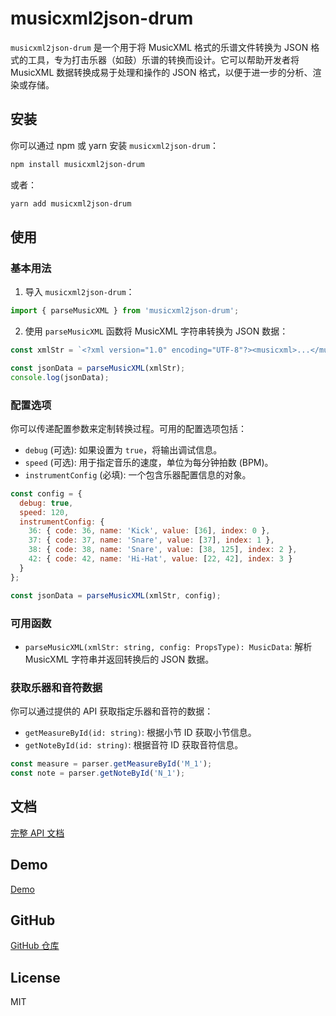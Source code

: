 # musicxml2json-drum

`musicxml2json-drum` 是一个用于将 MusicXML 格式的乐谱文件转换为 JSON 格式的工具，专为打击乐器（如鼓）乐谱的转换而设计。它可以帮助开发者将 MusicXML 数据转换成易于处理和操作的 JSON 格式，以便于进一步的分析、渲染或存储。

## 安装

你可以通过 npm 或 yarn 安装 `musicxml2json-drum`：

```bash
npm install musicxml2json-drum
```

或者：

```bash
yarn add musicxml2json-drum
```

## 使用

### 基本用法

1. 导入 `musicxml2json-drum`：

```javascript
import { parseMusicXML } from 'musicxml2json-drum';
```

2. 使用 `parseMusicXML` 函数将 MusicXML 字符串转换为 JSON 数据：

```javascript
const xmlStr = `<?xml version="1.0" encoding="UTF-8"?><musicxml>...</musicxml>`;

const jsonData = parseMusicXML(xmlStr);
console.log(jsonData);
```

### 配置选项

你可以传递配置参数来定制转换过程。可用的配置选项包括：

- `debug` (可选): 如果设置为 `true`，将输出调试信息。
- `speed` (可选): 用于指定音乐的速度，单位为每分钟拍数 (BPM)。
- `instrumentConfig` (必填): 一个包含乐器配置信息的对象。

```javascript
const config = {
  debug: true,
  speed: 120,
  instrumentConfig: {
    36: { code: 36, name: 'Kick', value: [36], index: 0 },
    37: { code: 37, name: 'Snare', value: [37], index: 1 },
    38: { code: 38, name: 'Snare', value: [38, 125], index: 2 },
    42: { code: 42, name: 'Hi-Hat', value: [22, 42], index: 3 }
  }
};

const jsonData = parseMusicXML(xmlStr, config);
```

### 可用函数

- `parseMusicXML(xmlStr: string, config: PropsType): MusicData`: 解析 MusicXML 字符串并返回转换后的 JSON 数据。

### 获取乐器和音符数据

你可以通过提供的 API 获取指定乐器和音符的数据：

- `getMeasureById(id: string)`: 根据小节 ID 获取小节信息。
- `getNoteById(id: string)`: 根据音符 ID 获取音符信息。

```javascript
const measure = parser.getMeasureById('M_1');
const note = parser.getNoteById('N_1');
```

## 文档

[完整 API 文档](https://hezhiyi.com/docs/zh/musicxml2json-drum/guide/)

## Demo
[Demo](https://hezhiyi.com/demos/#/musicxml2json_drum)

## GitHub

[GitHub 仓库](https://github.com/gzzhiyi/musicxml2json-drum.git)

## License

MIT
